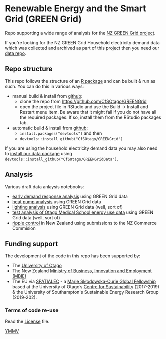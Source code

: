 # Renewable Energy and the Smart Grid (GREEN Grid)

Repo supporting a wide range of analysis for the [NZ GREEN Grid project](https://www.otago.ac.nz/centre-sustainability/research/energy/otago050285.html).

If you're looking for the NZ GREEN Grid Household electricity demand data which was collected and archived as part of this project then you need our [data repo](https://cfsotago.github.io/GREENGridData/).

## Repo structure

This repo follows the structure of an [R package](https://github.com/ropensci/rrrpkg) and can be built & run as such. You can do this in various ways:

 * manual build & install from [github](https://github.com/CfSOtago/GREENGrid): 
     + clone the repo from https://github.com/CfSOtago/GREENGrid
     + open the project file in RStudio and use the Build -> Install and Restart menu item. Be aware that it might fail if you do not have all the required packages. If so, install them from the RStudio packages tab.
 * automatic build & install from [github](https://github.com/CfSOtago/GREENGrid):
     + `install.packages("devtools")` and then
     + `devtools::install_github("CfSOtago/GREENGrid")`

If you are using the household electricity demand data you may also need to [install our data package](https://cfsotago.github.io/GREENGridData/) using `devtools::install_github("CfSOtago/GREENGridData")`.

## Analysis

Various draft data anlaysis notebooks:

  * [early demand response analysis](analysis/demandResponse/heatPumpProfileAnalysis.html) using GREEN Grid data
  * [heat pump analysis](analysis/heatPump/heatPumpAnalysis.html) using GREEN Grid data
  * [lighting analysis](analysis/lightingAnalysis/comparisonWithNZGen.html) using GREEN Grid data (well, sort of)
  * [test analysis of Otago Medical School energy use data](analysis/otagoUniEnergy/medSchoolTest.html) using GREEN Grid data (well, sort of)
  * [ripple control](analysis/rippleControl/rippleControlAnalysis.html) in New Zealand using submissions to the NZ Commerce Commision

## Funding support

The development of the code in this repo has been supported by:

 * The [University of Otago](https://www.otago.ac.nz/)
 * The New Zealand [Ministry of Business, Innovation and Employment (MBIE)](http://www.mbie.govt.nz/)
 * The EU via [SPATIALEC](http://www.energy.soton.ac.uk/tag/spatialec/) - a [Marie Skłodowska-Curie Global Fellowship](http://ec.europa.eu/research/mariecurieactions/about-msca/actions/if/index_en.htm) based at the University of Otago’s [Centre for Sustainability](http://www.otago.ac.nz/centre-sustainability/staff/otago673896.html) (2017-2019) & the University of Southampton's Sustainable Energy Research Group (2019-202).
 
### Terms of code re-use

Read the [License](LICENSE) file.

[YMMV](http://en.wiktionary.org/wiki/YMMV)
